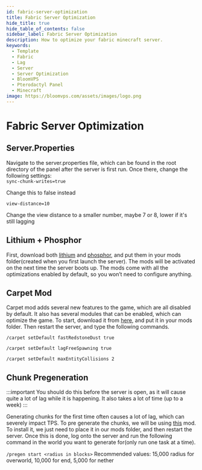 ```yaml
---
id: fabric-server-optimization
title: Fabric Server Optimization
hide_title: true
hide_table_of_contents: false
sidebar_label: Fabric Server Optimization
description: How to optimize your fabric minecraft server. 
keywords:
  - Template
  - Fabric
  - Lag
  - Server
  - Server Optimization
  - BloomVPS
  - Pterodactyl Panel
  - Minecraft
image: https://bloomvps.com/assets/images/logo.png
---
```

# Fabric Server Optimization

## Server.Properties

Navigate to the server.properties file, which can be found in the root directory of the panel after the server is first run. Once there, change the following settings:  
`sync-chunk-writes=true`

Change this to false instead

`view-distance=10`

Change the view distance to a smaller number, maybe 7 or 8, lower if it's still lagging

## Lithium + Phosphor

First, download both [lithium](https://www.curseforge.com/minecraft/mc-mods/lithium) and [phosphor](https://www.curseforge.com/minecraft/mc-mods/phosphor), and put them in your mods folder(created when you first launch the server). The mods will be activated on the next time the server boots up. The mods come with all the optimizations enabled by default, so you won’t need to configure anything.

## Carpet Mod

Carpet mod adds several new features to the game, which are all disabled by default. It also has several modules that can be enabled, which can optimize the game. To start, download it from [here](https://www.curseforge.com/minecraft/mc-mods/carpet), and put it in your mods folder. Then restart the server, and type the following commands.

`/carpet setDefault fastRedstoneDust true`

`/carpet setDefault lagFreeSpawning true` 

`/carpet setDefault maxEntityCollisions 2`

## Chunk Pregeneration

:::important
You should do this before the server is open, as it will cause quite a lot of lag while it is happening. It also takes a lot of time (up to a week)
:::

Generating chunks for the first time often causes a lot of lag, which can severely impact TPS. To pre generate the chunks, we will be using [this](https://www.curseforge.com/minecraft/mc-mods/chunk-pregenerator-fabric) mod. To install it, we just need to place it in our mods folder, and then restart the server. Once this is done, log onto the server and run the following command in the world you want to generate for(only run one task at a time).

`/pregen start <radius in blocks>`
Recommended values: 15,000 radius for overworld, 10,000 for end, 5,000 for nether